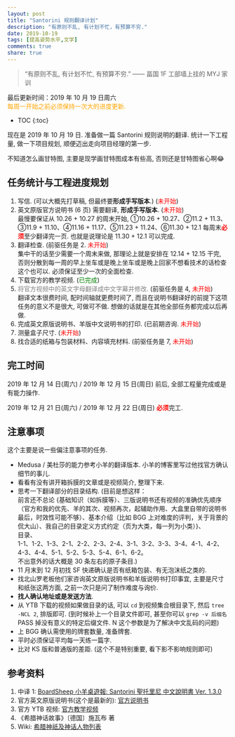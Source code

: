 ```yaml
---
layout: post
title: "Santorini 规则翻译计划"
description: "有原则不乱, 有计划不忙，有预算不穷."
date: 2019-10-19
tags: [提高姿势水平,文学]
comments: true
share: true
---
```


> “有原则不乱, 有计划不忙, 有预算不穷.” —— 畐国 1F 工部墙上挂的 MYJ 家训

最后更新时间：2019 年 10 月 19 日周六<br/><span style="color:orange;">每周一开始之前必须保持一次大的进度更新.</span>

* TOC
{:toc}

现在是 2019 年 10 月 19 日. 准备做一篇 Santorini 规则说明的翻译. 统计一下工程量, 做一下项目规划, 顺便迈出走向项目经理的第一步. 

不知道怎么画甘特图, 主要是现学画甘特图成本有些高, 否则还是甘特图省心啊😂

## 任务统计与工程进度规划

1. 写信. (可以大概先打草稿, 但最终要**形成手写版本**.) (<span style="color:red;">未开始</span>)
2. 英文原版官方说明书 (6 页) 需要翻译, **形成手写版本**. (<span style="color:red;">未开始</span>)<br/>最慢要保证从 10.26 + 10.27 的周末开始, ①10.26 + 10.27、②11.2 + 11.3、③11.9 + 11.10、④11.16 + 11.17、⑤11.23 + 11.24、⑥11.30 + 12.1 每周末<strong style="color:red;">必须</strong>至少翻译完一页. 也就是说理论是 11.30 + 12.1 可以完成. 
3. 翻译检查. (前驱任务是 2. <span style="color:red;">未开始</span>)<br/>集中干的话至少需要一个周末来做, 那理论上就是安排在 12.14 + 12.15 干完, 否则分散到每一周的早上坐车或是晚上坐车或是晚上回家不想看技术的话检查这个也可以. 必须保证至少一次的全面检查.
4. 下载官方的教学视频. (<span style="color:green;">已完成</span>)
5. <span style="color:gray;">将官方视频中的英文字母翻译成中文字幕并修改.</span> (前驱任务是 4, <span style="color:red;">未开始</span>)<br/>翻译文本很费时间, 配时间轴就更费时间了, 而且在说明书翻译好的前提下这项任务的意义不是很大, 可做可不做. 想做的话就是在其他全部任务都完成以后再做.
6. 完成英文原版说明书、羊版中文说明书的打印. (已前期咨询. <span style="color:red;">未开始</span>)
7. 测量盒子尺寸. (<span style="color:red;">未开始</span>)
8. 找合适的纸箱与包装材料、内容填充材料. (前驱任务是 7, <span style="color:red;">未开始</span>)

## 完工时间

2019 年 12 月 14 日(周六) / 2019 年 12 月 15 日(周日) 前后, 全部工程量完成或是有能力操作.

2019 年 12 月 21 日(周六) / 2019 年 12 月 22 日(周日) <strong style="color:red;">必须</strong>完工.

## 注意事项

这个主要是说一些偏注意事项的任务.

* Medusa / 美杜莎的能力参考小羊的翻译版本. 小羊的博客里写过他找官方确认细节的事儿.
* 看看有没有讲开箱拆膜的文章或是视频简介, 整理下来.
* 思考一下翻译部分的目录结构. (目前是想这样：<br/>前言还不总论 {基础知识（如拆膜等）、三版说明书还有视频的准确优先顺序（官方和我的优先、羊的其次、视频再次，起辅助作用、大盒里自带的说明书最后，时效性可能不够）、基本介绍（比如 BGG 上对难度的评判，关于背景的侃大山）、我自己的目录定义方式约定（页为大类，每一列为小类）}、<br/>目录、<br/>1-1、1-2、1-3、2-1、2-2、2-3、2-4、3-1、3-2、3-3、3-4、4-1、4-2、4-3、4-4、5-1、5-2、5-3、5-4、6-1、6-2。<br/>不出意外的话大概是 30 条左右的原子条目.)
* 11 月末到 12 月初找 SF 快递确认是否有纸箱包装、有无泡沫纸之类的.
* 找北山罗老板他们家咨询英文原版说明书和羊版说明书打印事宜, 主要是尺寸和纸张这两方面, 之前一次只是问了制作难度与询价.
* **找人确认地址或是发送方法**.
* 从 YTB 下载的视频如果做目录的话, 可以 `cd` 到视频集合根目录下, 然后 `tree -NCL 2`, 排版即可. (到时候补上一个目录文件即可, 甚至你可以 `grep -v 后缀名` PASS 掉没有意义的特定后缀文件. N 这个参数是为了解决中文乱码的问题)
* 上 BGG 确认需使用的牌套数量, 准备牌套.
* 平时必须保证平均每一天练一篇字.
* 比对 KS 版和普通版的差距. (这个不是特别重要, 看下影不影响规则即可)

## 参考资料

1. 中译 1: [BoardSheep 小羊桌遊報: Santorini 聖托里尼 中文說明書 Ver. 1.3.0](https://usnoopy.blogspot.com/2016/11/santorini-ver-100.html)
2. 官方英文原版说明书(这个是最新的): [官方说明书](http://roxley.com/santorini-rulebook)
3. 官方 YTB 视频: [官方教学视频](http://roxley.com/santorini-video)
4. 《希腊神话故事》〔德国〕施瓦布 著
5. Wiki: [希腊神祇及神话人物列表](https://zh.wikipedia.org/zh-sg/希臘神祇及神話人物列表)